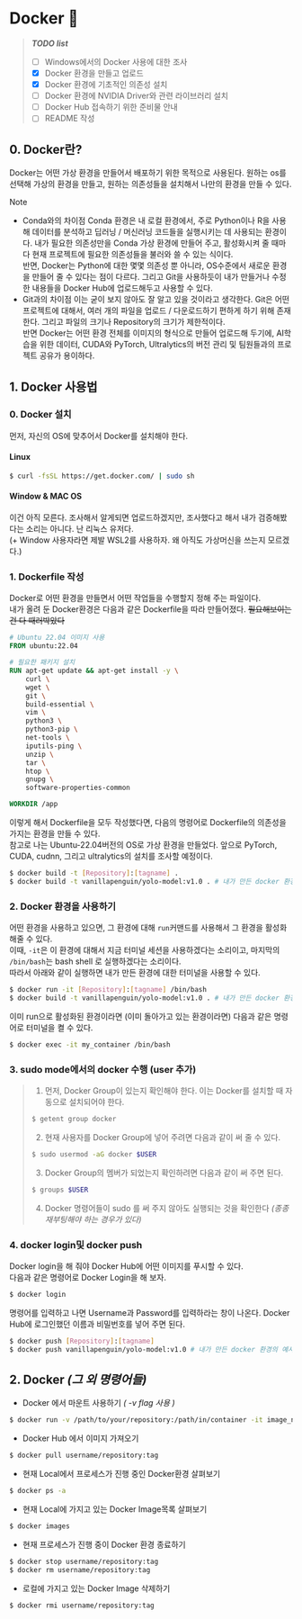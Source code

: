 # Docker 🐳

> ***TODO list***
> - [ ] Windows에서의 Docker 사용에 대한 조사
> - [x] Docker 환경을 만들고 업로드
> - [x] Docker 환경에 기초적인 의존성 설치
> - [ ] Docker 환경에 NVIDIA Driver와 관련 라이브러리 설치
> - [ ] Docker Hub 접속하기 위한 준비물 안내  
> - [ ] README 작성

## 0. Docker란? 
Docker는 어떤 가상 환경을 만들어서 배포하기 위한 목적으로 사용된다. 원하는 os를 선택해 가상의 환경을 만들고, 원하는 의존성들을 설치해서 나만의 환경을 만들 수 있다.
> [!NOTE]
> * Conda와의 차이점
> Conda 환경은 내 로컬 환경에서, 주로 Python이나 R을 사용해 데이터를 분석하고 딥러닝 / 머신러닝 코드들을 실행시키는 데 사용되는 환경이다. 내가 필요한 의존성만을 Conda 가상 환경에 만들어 주고, 활성화시켜 줄 때마다 현재 프로젝트에 필요한 의존성들을 불러와 쓸 수 있는 식이다.  
> 반면, Docker는 Python에 대한 몇몇 의존성 뿐 아니라, OS수준에서 새로운 환경을 만들어 줄 수 있다는 점이 다르다. 그리고 Git을 사용하듯이 내가 만들거나 수정한 내용들을 Docker Hub에 업로드해두고 사용할 수 있다.
> * Git과의 차이점
> 이는 굳이 보지 않아도 잘 알고 있을 것이라고 생각한다. Git은 어떤 프로젝트에 대해서, 여러 개의 파일을 업로드 / 다운로드하기 편하게 하기 위해 존재한다. 그리고 파일의 크기나 Repository의 크기가 제한적이다.  
> 반면 Docker는 어떤 환경 전체를 이미지의 형식으로 만들어 업로드해 두기에, AI학습을 위한 데이터, CUDA와 PyTorch, Ultralytics의  버전 관리 및 팀원들과의 프로젝트 공유가 용이하다.  
>  

## 1. Docker 사용법
### 0. Docker 설치
먼저, 자신의 OS에 맞추어서 Docker를 설치해야 한다.
#### Linux
```bash
$ curl -fsSL https://get.docker.com/ | sudo sh
```
#### Window & MAC OS
이건 아직 모른다. 조사해서 알게되면 업로드하겠지만, 조사했다고 해서 내가 검증해봤다는 소리는 아니다. 난 리눅스 유저다.  
(+ Window 사용자라면 제발 WSL2를 사용하자. 왜 아직도 가상머신을 쓰는지 모르겠다.)

### 1. Dockerfile 작성
Docker로 어떤 환경을 만들면서 어떤 작업들을 수행할지 정해 주는 파일이다.  
내가 올려 둔 Docker환경은 다음과 같은 Dockerfile을 따라 만들어졌다. ~~필요해보이는건 다 때러박았다~~
```Dockerfile
# Ubuntu 22.04 이미지 사용
FROM ubuntu:22.04

# 필요한 패키지 설치
RUN apt-get update && apt-get install -y \
	curl \
    wget \
    git \
    build-essential \
    vim \
    python3 \
    python3-pip \
    net-tools \
    iputils-ping \
    unzip \
    tar \
    htop \
    gnupg \
    software-properties-common

WORKDIR /app
```
이렇게 해서 Dockerfile을 모두 작성했다면, 다음의 명령어로 Dockerfile의 의존성을 가지는 환경을 만들 수 있다.  
참고로 나는 Ubuntu-22.04버전의 OS로 가상 환경을 만들었다. 앞으로 PyTorch, CUDA, cudnn, 그리고 ultralytics의 설치를 조사할 예정이다.
```bash
$ docker build -t [Repository]:[tagname] .
$ docker build -t vanillapenguin/yolo-model:v1.0 . # 내가 만든 docker 환경의 예시
```
### 2. Docker 환경을 사용하기
어떤 환경을 사용하고 있으면, 그 환경에 대해 `run`커맨드를 사용해서 그 환경을 활성화해줄 수 있다.  
이때, `-it`은 이 환경에 대해서 지금 터미널 세션을 사용하겠다는 소리이고, 마지막의 `/bin/bash`는 bash shell 로 실행하겠다는 소리이다.  
따라서 아래와 같이 실행하면 내가 만든 환경에 대한 터미널을 사용할 수 있다.
```bash
$ docker run -it [Repository]:[tagname] /bin/bash
$ docker build -t vanillapenguin/yolo-model:v1.0 . # 내가 만든 docker 환경의 예시
```
이미 run으로 활성화된 환경이라면 (이미 돌아가고 있는 환경이라면) 다음과 같은 명령어로 터미널을 켤 수 있다.
```bash
$ docker exec -it my_container /bin/bash
```
### 3. sudo mode에서의 docker 수행 (user 추가)
> 1. 먼저, Docker Group이 있는지 확인해야 한다. 이는 Docker를 설치할 때 자동으로 설치되어야 한다.
>   ```bash
>   $ getent group docker
>   ```
> 2. 현재 사용자를 Docker Group에 넣어 주려면 다음과 같이 써 줄 수 있다.
>   ```bash
>   $ sudo usermod -aG docker $USER
>   ```
> 3. Docker Group의 멤버가 되었는지 확인하려면 다음과 같이 써 주면 된다.
>   ```bash
>   $ groups $USER
>   ```
> 4. Docker 명령어들이 sudo 를 써 주지 않아도 실행되는 것을 확인한다 *(종종 재부팅해야 하는 경우가 있다)*

### 4. docker login및 docker push
Docker login을 해 줘야 Docker Hub에 어떤 이미지를 푸시할 수 있다.  
다음과 같은 명령어로 Docker Login을 해 보자.
```bash
$ docker login
```
명령어를 입력하고 나면 Username과 Password를 입력하라는 창이 나온다. Docker Hub에 로그인했던 이름과 비밀번호를 넣어 주면 된다. 

```bash
$ docker push [Repository]:[tagname]
$ docker push vanillapenguin/yolo-model:v1.0 # 내가 만든 docker 환경의 예시
```

## 2. Docker *(그 외 명령어들)*
* Docker 에서 마운트 사용하기 *( -v flag 사용 )*
```bash
$ docker run -v /path/to/your/repository:/path/in/container -it image_name
```
* Docker Hub 에서 이미지 가져오기 
```bash
$ docker pull username/repository:tag
```
* 현재 Local에서 프로세스가 진행 중인 Docker환경 살펴보기
```bash
$ docker ps -a
```
* 현재 Local에 가지고 있는 Docker Image목록 살펴보기
```bash
$ docker images
```
* 현재 프로세스가 진행 중이 Docker 환경 종료하기
```bash
$ docker stop username/repository:tag
$ docker rm username/repository:tag
```
* 로컬에 가지고 있는 Docker Image 삭제하기
```bash
$ docker rmi username/repository:tag
```
